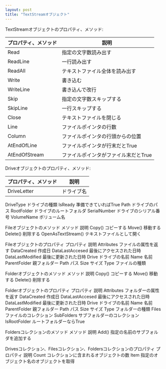 ```yaml
---
layout: post
title: "TextStreamオブジェクト"
---
```


TextStreamオブジェクトのプロパティ、メソッド:

|プロパティ、メソッド|説明|
|---|---|
|Read|指定の文字数読み出す|
|ReadLine|一行読み出す|
|ReadAll|テキストファイル全体を読み出す|
|Write|書き込む|
|WriteLine|書き込んで改行|
|Skip|指定の文字数スキップする|
|SkipLine|一行スキップする|
|Close|テキストファイルを閉じる|
|Line|ファイルポインタの行数|
|Column|ファイルポインタの行頭からの位置|
|AtEndOfLine|ファイルポインタが行末だとTrue|
|AtEndOfStream|ファイルポインタがファイル末だとTrue|
 
Driveオブジェクトのプロパティ、メソッド:

|プロパティ、メソッド|説明|
|---|---|
|DriveLetter|ドライブ名
DriveType	ドライブの種類
IsReady	準備できていればTrue
Path	ドライブのパス
RootFolder	ドライブのルートフォルダ
SerialNumber	ドライブのシリアル番号
VolumeName	ボリューム名
 
Fileオブジェクトのメソッド
メソッド	説明
Copy()	コピーする
Move()	移動する
Delete()	削除する
OpenAsTextStream()	テキストファイルとして開く
 
Fileオブジェクトのプロパティ
プロパティ	説明
Attributes	ファイルの属性を返す
DataCreated	作成日
DataLastAccesed	最後にアクセスされた日時
DataLastModified	最後に更新された日時
Drive	ドライブの名前
Name	名前
ParentFolder	親フォルダー
Path	パス
Size	サイズ
Type	ファイルの種類
 
Folderオブジェクトのメソッド
メソッド	説明
Copy()	コピーする
Move()	移動する
Delete()	削除する
 
Folderオブジェクトのプロパティ
プロパティ	説明
Attributes	フォルダーの属性を返す
DataCreated	作成日
DataLastAccesed	最後にアクセスされた日時
DataLastModified	最後に更新された日時
Drive	ドライブの名前
Name	名前
ParentFolder	親フォルダー
Path	パス
Size	サイズ
Type	フォルダーの種類
Files	ファイルのコレクション
SubFolders	サブフォルダーのコレクション
IsRootFolder	ルートフォルダーならTrue
 
Foldersコレクションのメソッド
メソッド	説明
Add()	指定の名前のサブフォルダを追加する
 
Drivesコレクション、Filesコレクション、Foldersコレクションのプロパティ
プロパティ	説明
Count	コレクションに含まれるオブジェクトの数
Item	指定のオブジェクト名のオブジェクトを取得
 
